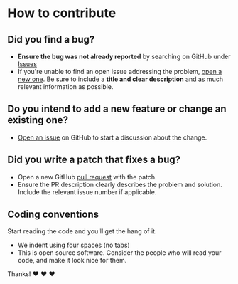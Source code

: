 # How to contribute

## Did you find a bug?

* **Ensure the bug was not already reported** by searching on GitHub under [Issues](https://github.com/rolandbaer/udp-echo-server/issues)
* If you're unable to find an open issue addressing the problem, [open a new one](https://github.com/rolandbaer/udp-echo-server/issues/new).
  Be sure to include a **title and clear description** and as much relevant information as possible.

## **Do you intend to add a new feature or change an existing one?**

* [Open an issue](https://github.com/rolandbaer/udp-echo-server/issues/new) on GitHub to start a discussion about the change.

## **Did you write a patch that fixes a bug?**

* Open a new GitHub [pull request](https://github.com/rolandbaer/udp-echo-server/pulls) with the patch.
* Ensure the PR description clearly describes the problem and solution. Include the relevant issue number if applicable.

## Coding conventions

Start reading the code and you'll get the hang of it.

  * We indent using four spaces (no tabs)
  * This is open source software. Consider the people who will read your code, and make it look nice for them.

Thanks! :heart: :heart: :heart:
